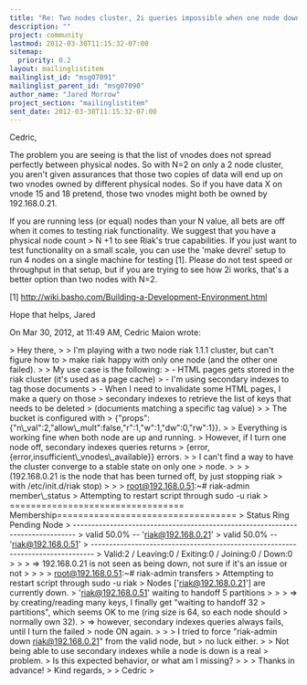 ```yaml
---
title: "Re: Two nodes cluster, 2i queries impossible when one node down?"
description: ""
project: community
lastmod: 2012-03-30T11:15:32-07:00
sitemap:
  priority: 0.2
layout: mailinglistitem
mailinglist_id: "msg07091"
mailinglist_parent_id: "msg07090"
author_name: "Jared Morrow"
project_section: "mailinglistitem"
sent_date: 2012-03-30T11:15:32-07:00
---
```



Cedric,

The problem you are seeing is that the list of vnodes does not spread perfectly 
between physical nodes. So with N=2 on only a 2 node cluster, you aren't 
given assurances that those two copies of data will end up on two vnodes owned 
by different physical nodes. So if you have data X on vnode 15 and 18 
pretend, those two vnodes might both be owned by 192.168.0.21.

If you are running less (or equal) nodes than your N value, all bets are off 
when it comes to testing riak functionality. We suggest that you have a 
physical node count &gt; N +1 to see Riak's true capabilities. If you just 
want to test functionality on a small scale, you can use the 'make devrel' 
setup to run 4 nodes on a single machine for testing [1]. Please do not test 
speed or throughput in that setup, but if you are trying to see how 2i works, 
that's a better option than two nodes with N=2. 


[1] http://wiki.basho.com/Building-a-Development-Environment.html

Hope that helps,
Jared


On Mar 30, 2012, at 11:49 AM, Cedric Maion wrote:

&gt; Hey there,
&gt; 
&gt; I'm playing with a two node riak 1.1.1 cluster, but can't figure how to
&gt; make riak happy with only one node (and the other one failed).
&gt; 
&gt; My use case is the following:
&gt; - HTML pages gets stored in the riak cluster (it's used as a page cache)
&gt; - I'm using secondary indexes to tag those documents
&gt; - When I need to invalidate some HTML pages, I make a query on those
&gt; secondary indexes to retrieve the list of keys that needs to be deleted
&gt; (documents matching a specific tag value)
&gt; 
&gt; The bucket is configured with
&gt; {"props":{"n\\_val":2,"allow\\_mult":false,"r":1,"w":1,"dw":0,"rw":1}}.
&gt; 
&gt; Everything is working fine when both node are up and running.
&gt; However, if I turn one node off, secondary indexes queries returns
&gt; {error,{error,insufficient\\_vnodes\\_available}} errors.
&gt; 
&gt; I can't find a way to have the cluster converge to a stable state on only one 
&gt; node.
&gt; 
&gt; 
&gt; (192.168.0.21 is the node that has been turned off, by just stopping riak 
&gt; with /etc/init.d/riak stop)
&gt; 
&gt; 
&gt; root@192.168.0.51:~# riak-admin member\\_status
&gt; Attempting to restart script through sudo -u riak
&gt; ================================= Membership==================================
&gt; Status Ring Pending Node
&gt; -------------------------------------------------------------------------------
&gt; valid 50.0% -- 'riak@192.168.0.21'
&gt; valid 50.0% -- 'riak@192.168.0.51'
&gt; -------------------------------------------------------------------------------
&gt; Valid:2 / Leaving:0 / Exiting:0 / Joining:0 / Down:0
&gt; 
&gt; 
&gt; =&gt; 192.168.0.21 is not seen as being down, not sure if it's an issue or not
&gt; 
&gt; 
&gt; 
&gt; root@192.168.0.51:~# riak-admin transfers
&gt; Attempting to restart script through sudo -u riak
&gt; Nodes ['riak@192.168.0.21'] are currently down.
&gt; 'riak@192.168.0.51' waiting to handoff 5 partitions
&gt; 
&gt; 
&gt; =&gt; by creating/reading many keys, I finally get "waiting to handoff 32 
&gt; partitions", which seems OK to me (ring size is 64, so each node should 
&gt; normally own 32).
&gt; =&gt; however, secondary indexes queries always fails, until I turn the failed 
&gt; node ON again.
&gt; 
&gt; 
&gt; I tried to force "riak-admin down riak@192.168.0.21" from the valid node, but 
&gt; no luck either.
&gt; 
&gt; Not being able to use secondary indexes while a node is down is a real 
&gt; problem.
&gt; Is this expected behavior, or what am I missing?
&gt; 
&gt; 
&gt; Thanks in advance!
&gt; Kind regards,
&gt; 
&gt; Cedric
&gt; 

